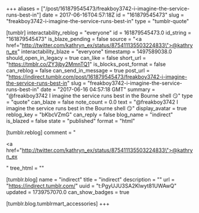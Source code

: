 +++
aliases = ["/post/161879545473/freakboy3742-i-imagine-the-service-runs-best-in"]
date = 2017-06-16T04:57:18Z
id = "161879545473"
slug = "freakboy3742-i-imagine-the-service-runs-best-in"
type = "tumblr-quote"

[tumblr]
interactability_reblog = "everyone"
id = 161879545473.0
id_string = "161879545473"
is_blaze_pending = false
source = "<a href=\"http://twitter.com/kathryn_ex/status/875411135503224833\">@kathryn_ex</a>"
interactability_blaze = "everyone"
timestamp = 1497589038.0
should_open_in_legacy = true
can_like = false
short_url = "https://tmblr.co/ZY3jby2MmnTQ1"
is_blocks_post_format = false
can_reblog = false
can_send_in_message = true
post_url = "https://indirect.tumblr.com/post/161879545473/freakboy3742-i-imagine-the-service-runs-best-in"
slug = "freakboy3742-i-imagine-the-service-runs-best-in"
date = "2017-06-16 04:57:18 GMT"
summary = "@freakboy3742 I imagine the service runs best in the Bourne shell 😏"
type = "quote"
can_blaze = false
note_count = 0.0
text = "@freakboy3742 I imagine the service runs best in the Bourne shell 😏"
display_avatar = true
reblog_key = "bKbcVZmG"
can_reply = false
blog_name = "indirect"
is_blazed = false
state = "published"
format = "html"

[tumblr.reblog]
comment = "<p><a href=\"http://twitter.com/kathryn_ex/status/875411135503224833\">@kathryn_ex</a></p>"
tree_html = ""

[tumblr.blog]
name = "indirect"
title = "indirect"
description = ""
url = "https://indirect.tumblr.com/"
uuid = "t:PgyUJU3SA2Klwyt81UWAwQ"
updated = 1739757070.0
can_show_badges = true

[tumblr.blog.tumblrmart_accessories]
+++

